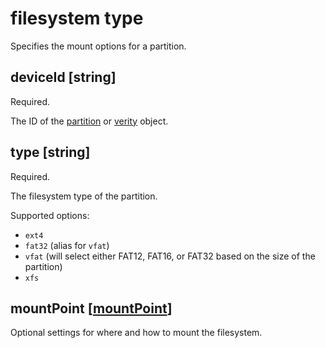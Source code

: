 # filesystem type

Specifies the mount options for a partition.

## deviceId [string]

Required.

The ID of the [partition](./partition.md) or [verity](./verity.md) object.

## type [string]

Required.

The filesystem type of the partition.

Supported options:

- `ext4`
- `fat32` (alias for `vfat`)
- `vfat` (will select either FAT12, FAT16, or FAT32 based on the size of the partition)
- `xfs`

## mountPoint [[mountPoint](./mountpoint.md)]

Optional settings for where and how to mount the filesystem.
